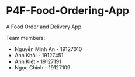 # P4F-Food-Ordering-App
 A Food Order and Delivery App
 
 Team members:
- Nguyễn Minh An - 19127010
- Anh Khôi - 19127451
- Anh Kiệt - 19127191
- Ngọc Chính - 19127109

